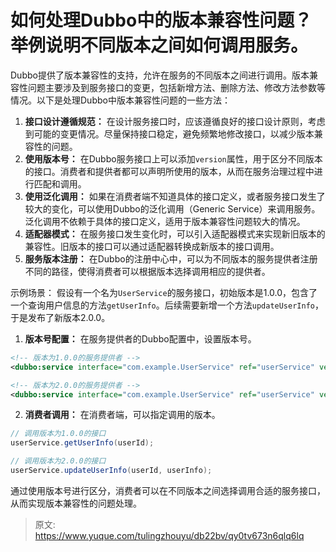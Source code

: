 # 如何处理Dubbo中的版本兼容性问题？举例说明不同版本之间如何调用服务。

Dubbo提供了版本兼容性的支持，允许在服务的不同版本之间进行调用。版本兼容性问题主要涉及到服务接口的变更，包括新增方法、删除方法、修改方法参数等情况。以下是处理Dubbo中版本兼容性问题的一些方法：

1.  **接口设计遵循规范：** 在设计服务接口时，应该遵循良好的接口设计原则，考虑到可能的变更情况。尽量保持接口稳定，避免频繁地修改接口，以减少版本兼容性的问题。 
2.  **使用版本号：** 在Dubbo服务接口上可以添加`version`属性，用于区分不同版本的接口。消费者和提供者都可以声明所使用的版本，从而在服务治理过程中进行匹配和调用。 
3.  **使用泛化调用：** 如果在消费者端不知道具体的接口定义，或者服务接口发生了较大的变化，可以使用Dubbo的泛化调用（Generic Service）来调用服务。泛化调用不依赖于具体的接口定义，适用于版本兼容性问题较大的情况。 
4.  **适配器模式：** 在服务接口发生变化时，可以引入适配器模式来实现新旧版本的兼容性。旧版本的接口可以通过适配器转换成新版本的接口调用。 
5.  **服务版本注册：** 在Dubbo的注册中心中，可以为不同版本的服务提供者注册不同的路径，使得消费者可以根据版本选择调用相应的提供者。 

示例场景：
假设有一个名为`UserService`的服务接口，初始版本是1.0.0，包含了一个查询用户信息的方法`getUserInfo`。后续需要新增一个方法`updateUserInfo`，于是发布了新版本2.0.0。

1. **版本号配置：** 在服务提供者的Dubbo配置中，设置版本号。
```xml
<!-- 版本为1.0.0的服务提供者 -->
<dubbo:service interface="com.example.UserService" ref="userService" version="1.0.0" />

<!-- 版本为2.0.0的服务提供者 -->
<dubbo:service interface="com.example.UserService" ref="userService" version="2.0.0" />
```

2. **消费者调用：** 在消费者端，可以指定调用的版本。
```java
// 调用版本为1.0.0的接口
userService.getUserInfo(userId);

// 调用版本为2.0.0的接口
userService.updateUserInfo(userId, userInfo);
```

通过使用版本号进行区分，消费者可以在不同版本之间选择调用合适的服务接口，从而实现版本兼容性的问题处理。


> 原文: <https://www.yuque.com/tulingzhouyu/db22bv/qy0tv673n6qlq6lq>